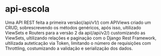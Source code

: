 # api-escola
Uma API REST feita a primeira versão(/api/v1/) com APIViews criado um CRUD,
sobrescrevendo os métodos genéricos, após isso, ultilizado ViewSets e Routers
para a versão 2 da api(/api/v2/) customizando as ViewSets, ultilizando relações
e paginação com o Django Rest Framework, ultilizada auteticação via Token, limitando 
o número de requisições com Throttling, costumizando a validação e serialização dos dados.
